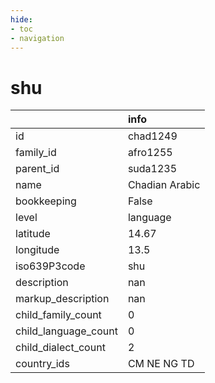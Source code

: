 ```yaml
---
hide:
- toc
- navigation
---
```

# shu
|                      | info           |
|:---------------------|:---------------|
| id                   | chad1249       |
| family_id            | afro1255       |
| parent_id            | suda1235       |
| name                 | Chadian Arabic |
| bookkeeping          | False          |
| level                | language       |
| latitude             | 14.67          |
| longitude            | 13.5           |
| iso639P3code         | shu            |
| description          | nan            |
| markup_description   | nan            |
| child_family_count   | 0              |
| child_language_count | 0              |
| child_dialect_count  | 2              |
| country_ids          | CM NE NG TD    |
